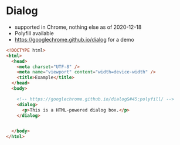 # Dialog

* supported in Chrome, nothing else as of 2020-12-18
* Polyfill available
* https://googlechrome.github.io/dialog for a demo

```html
<!DOCTYPE html>
<html>
  <head>
    <meta charset="UTF-8" />
    <meta name="viewport" content="width=device-width" />
    <title>Example</title>
  </head>
  <body>

    <!-- https://googlechrome.github.io/dialog&#45;polyfill/ -->
    <dialog>
      <p>This is a HTML-powered dialog box.</p>
    </dialog>


  </body>
</html>
```
